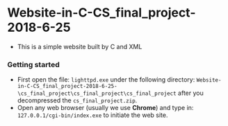 # **Website-in-C-CS_final_project-2018-6-25**

* This is a simple website built by C and XML

### Getting started

* First open the file: `lighttpd.exe` under the following directory: `Website-in-C-CS_final_project-2018-6-25-\cs_final_project\cs_final_project\cs_final_project` after you decompressed the `cs_final_project.zip`.
* Open any web browser (usually we use **Chrome**) and type in: `127.0.0.1/cgi-bin/index.exe` to initiate the web site.  

